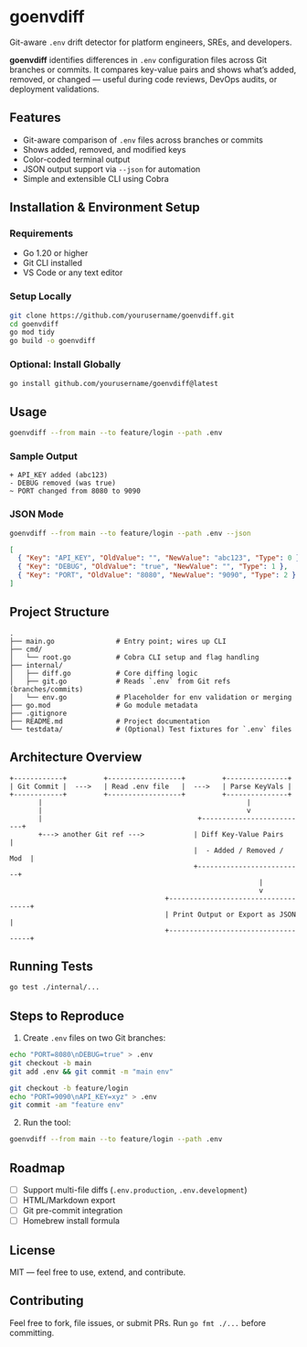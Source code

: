 # goenvdiff

Git-aware `.env` drift detector for platform engineers, SREs, and developers.

**goenvdiff** identifies differences in `.env` configuration files across Git branches or commits. It compares key-value pairs and shows what’s added, removed, or changed — useful during code reviews, DevOps audits, or deployment validations.

## Features

* Git-aware comparison of `.env` files across branches or commits
* Shows added, removed, and modified keys
* Color-coded terminal output
* JSON output support via `--json` for automation
* Simple and extensible CLI using Cobra

## Installation & Environment Setup

### Requirements

* Go 1.20 or higher
* Git CLI installed
* VS Code or any text editor

### Setup Locally

```bash
git clone https://github.com/yourusername/goenvdiff.git
cd goenvdiff
go mod tidy
go build -o goenvdiff
```

### Optional: Install Globally

```bash
go install github.com/yourusername/goenvdiff@latest
```

## Usage

```bash
goenvdiff --from main --to feature/login --path .env
```

### Sample Output

```
+ API_KEY added (abc123)
- DEBUG removed (was true)
~ PORT changed from 8080 to 9090
```

### JSON Mode

```bash
goenvdiff --from main --to feature/login --path .env --json
```

```json
[
  { "Key": "API_KEY", "OldValue": "", "NewValue": "abc123", "Type": 0 },
  { "Key": "DEBUG", "OldValue": "true", "NewValue": "", "Type": 1 },
  { "Key": "PORT", "OldValue": "8080", "NewValue": "9090", "Type": 2 }
]
```

## Project Structure

```
.
├── main.go               # Entry point; wires up CLI
├── cmd/
│   └── root.go           # Cobra CLI setup and flag handling
├── internal/
│   ├── diff.go           # Core diffing logic
│   ├── git.go            # Reads `.env` from Git refs (branches/commits)
│   └── env.go            # Placeholder for env validation or merging
├── go.mod                # Go module metadata
├── .gitignore
├── README.md             # Project documentation
└── testdata/             # (Optional) Test fixtures for `.env` files
```

## Architecture Overview

```
+------------+         +------------------+         +---------------+
| Git Commit |  --->   | Read .env file   |  --->   | Parse KeyVals |
+------------+         +------------------+         +---------------+
       |                                                  |
       |                                                  v
       |                                      +--------------------------+
       +---> another Git ref --->            | Diff Key-Value Pairs      |
                                             |  - Added / Removed / Mod  |
                                             +--------------------------+
                                                             |
                                                             v
                                      +------------------------------------+
                                      | Print Output or Export as JSON     |
                                      +------------------------------------+
```

## Running Tests

```bash
go test ./internal/...
```

## Steps to Reproduce

1. Create `.env` files on two Git branches:

```bash
echo "PORT=8080\nDEBUG=true" > .env
git checkout -b main
git add .env && git commit -m "main env"

git checkout -b feature/login
echo "PORT=9090\nAPI_KEY=xyz" > .env
git commit -am "feature env"
```

2. Run the tool:

```bash
goenvdiff --from main --to feature/login --path .env
```

## Roadmap

* [ ] Support multi-file diffs (`.env.production`, `.env.development`)
* [ ] HTML/Markdown export
* [ ] Git pre-commit integration
* [ ] Homebrew install formula

## License

MIT — feel free to use, extend, and contribute.

## Contributing

Feel free to fork, file issues, or submit PRs. Run `go fmt ./...` before committing.
